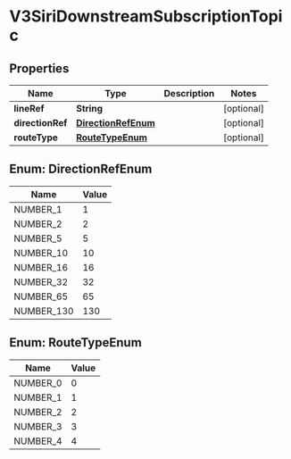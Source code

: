 

# V3SiriDownstreamSubscriptionTopic


## Properties

| Name | Type | Description | Notes |
|------------ | ------------- | ------------- | -------------|
|**lineRef** | **String** |  |  [optional] |
|**directionRef** | [**DirectionRefEnum**](#DirectionRefEnum) |  |  [optional] |
|**routeType** | [**RouteTypeEnum**](#RouteTypeEnum) |  |  [optional] |



## Enum: DirectionRefEnum

| Name | Value |
|---- | -----|
| NUMBER_1 | 1 |
| NUMBER_2 | 2 |
| NUMBER_5 | 5 |
| NUMBER_10 | 10 |
| NUMBER_16 | 16 |
| NUMBER_32 | 32 |
| NUMBER_65 | 65 |
| NUMBER_130 | 130 |



## Enum: RouteTypeEnum

| Name | Value |
|---- | -----|
| NUMBER_0 | 0 |
| NUMBER_1 | 1 |
| NUMBER_2 | 2 |
| NUMBER_3 | 3 |
| NUMBER_4 | 4 |



